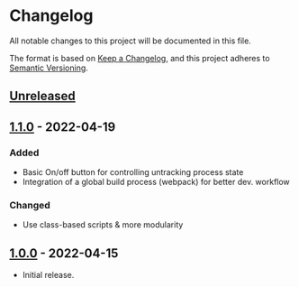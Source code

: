 # Changelog
All notable changes to this project will be documented in this file.

The format is based on [Keep a Changelog](https://keepachangelog.com/en/1.0.0/),
and this project adheres to [Semantic Versioning](https://semver.org/spec/v2.0.0.html).

## [Unreleased]

## [1.1.0] - 2022-04-19
### Added
- Basic On/off button for controlling untracking process state
- Integration of a global build process (webpack) for better dev. workflow

### Changed
- Use class-based scripts & more modularity

## [1.0.0] - 2022-04-15
- Initial release.

[Unreleased]: https://github.com/mekkanix/untracker/compare/v1.0.1...HEAD
[1.1.0]: https://github.com/mekkanix/untracker/compare/v1.1.0...v1.0.0
[1.0.0]: https://github.com/mekkanix/untracker/releases/tag/v1.0.0
